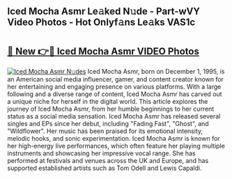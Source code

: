 ## Iced Mocha Asmr Le𝚊ked N𝚞de - Part-wVY Video Photos - Hot Onlyf𝚊ns Le𝚊ks VAS1c

# <h2><a href="http://ab13638.deff.icu/?id=Iced+Mocha+Asmr">🔗 New 👉🔴 Iced Mocha Asmr VIDEO Photos</a></h2>

[![Iced Mocha Asmr N𝚞des](https://i.imgur.com/rIISA9y.gif)](http://ab13638.deff.icu/?id=Iced+Mocha+Asmr)
Iced Mocha Asmr, born on December 1, 1995, is an American social media influencer, gamer, and content creator known for her entertaining and engaging presence on various platforms. With a large following and a diverse range of content, Iced Mocha Asmr has carved out a unique niche for herself in the digital world. This article explores the journey of Iced Mocha Asmr, from her humble beginnings to her current status as a social media sensation. Iced Mocha Asmr has released several singles and EPs since her debut, including "Fading Fast", "Ghost", and "Wildflower". Her music has been praised for its emotional intensity, melodic hooks, and sonic experimentation. Iced Mocha Asmr is known for her high-energy live performances, which often feature her playing multiple instruments and showcasing her impressive vocal range. She has performed at festivals and venues across the UK and Europe, and has supported established artists such as Tom Odell and Lewis Capaldi.
